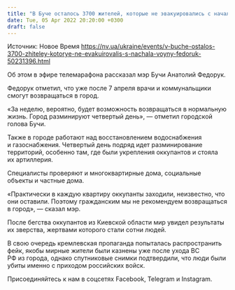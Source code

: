 ```yaml
---
title: "В Буче осталось 3700 жителей, которые не эвакуировались с начала войны — мэр города"
date: Tue, 05 Apr 2022 20:20:00 +0300
draft: false
---
```

Источник: Новое Время https://nv.ua/ukraine/events/v-buche-ostalos-3700-zhiteley-kotorye-ne-evakuirovalis-s-nachala-voyny-fedoruk-50231396.html


Об этом в эфире телемарафона рассказал мэр Бучи Анатолий Федорук.

 Федорук отметил, что уже после 7 апреля врачи и коммунальщики смогут возвращаться в город.

«За неделю, вероятно, будет возможность возвращаться в нормальную жизнь. Город разминируют четвертый день», — отметил городской голова Бучи.

 Также в городе работают над восстановлением водоснабжения и газоснабжения. Четвертый день подряд идет разминирование территорий, особенно там, где были укрепления оккупантов и стояла их артиллерия.

 Специалисты проверяют и многоквартирные дома, социальные объекты и частные дома. 

«Практически в каждую квартиру оккупанты заходили, неизвестно, что они оставили. Поэтому гражданским мы не рекомендуем возвращаться в город», — сказал мэр.

 После бегства оккупантов из Киевской области мир увидел результаты их зверства, жертвами которого стали сотни людей.





 В свою очередь кремлевская пропаганда попыталась распространить фейк, якобы мирные жители были казнены уже после ухода ВС РФ из города, однако спутниковые снимки подтвердили, что люди были убиты именно с приходом российских войск.

Присоединяйтесь к нам в соцсетях Facebook, Telegram и Instagram.
